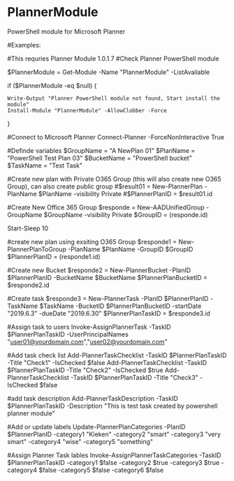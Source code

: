 # PlannerModule
PowerShell module for Microsoft Planner

#Examples:

#This requries Planner Module 1.0.1.7
#Check Planner PowerShell module

$PlannerModule = Get-Module -Name "PlannerModule" -ListAvailable

if ($PlannerModule -eq $null) {

    Write-Output "Planner PowerShell module not found, Start install the module"
    Install-Module "PlannerModule" -AllowClobber -Force

}


#Connect to Microsoft Planner
Connect-Planner -ForceNonInteractive True

#Definde variables
$GroupName = "A NewPlan 01"
$PlanName = "PowerShell Test Plan 03"
$BucketName = "PowerShell bucket"
$TaskName = "Test Task"


#Create new plan with Private O365 Group (this will also create new O365 Group), can also create public group
#$result01 = New-PlannerPlan -PlanName $PlanName -visibility Private
#$PlannerPlanID = $result01.id


#Create New Office 365 Group
$responde = New-AADUnifiedGroup -GroupName $GroupName -visibility Private
$GroupID = $($responde.id)

Start-Sleep 10

#create new plan using exsiting O365 Group
$responde1 = New-PlannerPlanToGroup -PlanName $PlanName -GroupID $GroupID
$PlannerPlanID = $($responde1.id)

#Create new Bucket
$responde2 = New-PlannerBucket -PlanID $PlannerPlanID -BucketName $BucketName
$PlannerPlanBucketID = $responde2.id

#Create task
$responde3 = New-PlannerTask -PlanID $PlannerPlanID -TaskName $TaskName -BucketID $PlannerPlanBucketID -startDate "2019.6.3" -dueDate "2019.6.30"
$PlannerPlanTaskID = $responde3.id

#Assign task to users
Invoke-AssignPlannerTask -TaskID $PlannerPlanTaskID -UserPrincipalNames "user01@yourdomain.com","user02@yourdomain.com"

#Add task check list
Add-PlannerTaskChecklist -TaskID $PlannerPlanTaskID -Title "Check1" -IsChecked $false
Add-PlannerTaskChecklist -TaskID $PlannerPlanTaskID -Title "Check2" -IsChecked $true
Add-PlannerTaskChecklist -TaskID $PlannerPlanTaskID -Title "Check3" -IsChecked $false

#add task description
Add-PlannerTaskDescription -TaskID $PlannerPlanTaskID -Description "This is test task created by powershell planner module"

#Add or update labels
Update-PlannerPlanCategories -PlanID $PlannerPlanID -category1 "Kieken" -category2 "smart" -category3 "very smart" -category4 "wise" -category5 "something"

#Assign Planner Task lables
Invoke-AssignPlannerTaskCategories -TaskID $PlannerPlanTaskID -category1 $false -category2 $true -category3 $true -category4 $false -category5 $false -category6 $false

